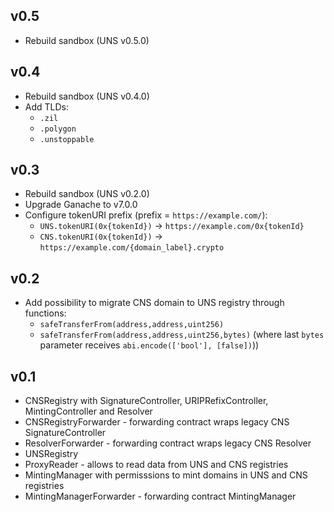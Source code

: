 ## v0.5
- Rebuild sandbox (UNS v0.5.0)

## v0.4
- Rebuild sandbox (UNS v0.4.0)
- Add TLDs:
  - `.zil`
  - `.polygon`
  - `.unstoppable`

## v0.3
- Rebuild sandbox (UNS v0.2.0)
- Upgrade Ganache to v7.0.0
- Configure tokenURI prefix (prefix = `https://example.com/`):
  - `UNS.tokenURI(0x{tokenId})` -> `https://example.com/0x{tokenId}`
  - `CNS.tokenURI(0x{tokenId})` -> `https://example.com/{domain_label}.crypto`

## v0.2
- Add possibility to migrate CNS domain to UNS registry through functions:
  - `safeTransferFrom(address,address,uint256)`
  - `safeTransferFrom(address,address,uint256,bytes)` (where last `bytes` parameter receives
  `abi.encode(['bool'], [false])`))

## v0.1
- CNSRegistry with SignatureController, URIPRefixController, MintingController and Resolver
- CNSRegistryForwarder - forwarding contract wraps legacy CNS SignatureController
- ResolverForwarder - forwarding contract wraps legacy CNS Resolver
- UNSRegistry
- ProxyReader - allows to read data from UNS and CNS registries
- MintingManager with permisssions to mint domains in UNS and CNS registries
- MintingManagerForwarder - forwarding contract MintingManager
